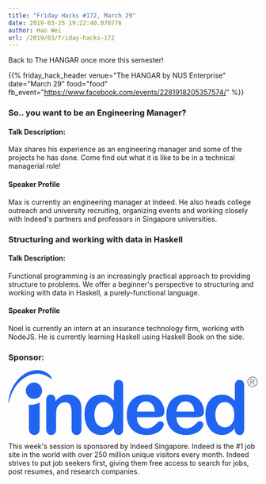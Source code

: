 ```yaml
---
title: "Friday Hacks #172, March 29"
date: 2019-03-25 19:22:40.070776
author: Hao Wei
url: /2019/03/friday-hacks-172
---
```


Back to The HANGAR once more this semester!

{{% friday_hack_header
    venue="The HANGAR by NUS Enterprise"
    date="March 29"
    food="food"
    fb_event="https://www.facebook.com/events/2281918205357574/" %}}


### So.. you want to be an Engineering Manager?

#### Talk Description:

Max shares his experience as an engineering manager and some of the projects he has done. Come find out what it is like to be in a technical managerial role!

#### Speaker Profile

Max is currently an engineering manager at Indeed. He also heads college outreach and university recruiting, organizing events and working closely with Indeed's partners and professors in Singapore universities.


### Structuring and working with data in Haskell

#### Talk Description:

Functional programming is an increasingly practical approach to providing structure to problems. We offer a beginner's perspective to structuring and working with data in Haskell, a purely-functional language.

#### Speaker Profile

Noel is currently an intern at an insurance technology firm, working with NodeJS. He is currently learning Haskell using Haskell Book on the side.


### Sponsor:

<img class="fh-sponsor" src="data:image/svg+xml;utf8,%3C%3Fxml version='1.0' encoding='UTF-8' standalone='no'%3F%3E%3Csvg xmlns:dc='http://purl.org/dc/elements/1.1/' xmlns:cc='http://creativecommons.org/ns%23' xmlns:rdf='http://www.w3.org/1999/02/22-rdf-syntax-ns%23' xmlns:svg='http://www.w3.org/2000/svg' xmlns='http://www.w3.org/2000/svg' xmlns:sodipodi='http://sodipodi.sourceforge.net/DTD/sodipodi-0.dtd' xmlns:inkscape='http://www.inkscape.org/namespaces/inkscape' version='1.1' id='svg2' xml:space='preserve' width='953.98102' height='247.21591' viewBox='0 0 953.98101 247.21591' sodipodi:docname='indeed-com-seeklogo.com.svg' inkscape:version='0.92.2 2405546, 2018-03-11'%3E%3Cmetadata id='metadata8'%3E%3Crdf:RDF%3E%3Ccc:Work rdf:about=''%3E%3Cdc:format%3Eimage/svg+xml%3C/dc:format%3E%3Cdc:type rdf:resource='http://purl.org/dc/dcmitype/StillImage' /%3E%3Cdc:title /%3E%3C/cc:Work%3E%3C/rdf:RDF%3E%3C/metadata%3E%3Cdefs id='defs6' /%3E%3Csodipodi:namedview pagecolor='%23ffffff' bordercolor='%23666666' borderopacity='1' objecttolerance='10' gridtolerance='10' guidetolerance='10' inkscape:pageopacity='0' inkscape:pageshadow='2' inkscape:window-width='958' inkscape:window-height='1030' id='namedview4' showgrid='false' fit-margin-top='0' fit-margin-left='0' fit-margin-right='0' fit-margin-bottom='0' inkscape:zoom='1.4717186' inkscape:cx='888.31702' inkscape:cy='137.55202' inkscape:window-x='0' inkscape:window-y='24' inkscape:window-maximized='0' inkscape:current-layer='g10' /%3E%3Cg id='g10' inkscape:groupmode='layer' inkscape:label='ink_ext_XXXXXX' transform='matrix(1.3333333,0,0,-1.3333333,-2.8479872e-4,341.32378)'%3E%3Cpath inkscape:connector-curvature='0' id='path14' style='fill:%2390969b;fill-opacity:1;fill-rule:nonzero;stroke:none;stroke-width:0.1' d='m 696.591,223.319 h 3.143 c 1.507,0 2.535,0.227 3.083,0.678 0.554,0.45 0.826,1.037 0.826,1.769 0,0.473 -0.136,0.901 -0.398,1.272 -0.268,0.375 -0.628,0.655 -1.094,0.833 -0.469,0.193 -1.338,0.281 -2.613,0.281 h -2.947 z m -2.598,-9.048 v 16.065 h 5.522 c 1.885,0 3.254,-0.143 4.101,-0.443 0.85,-0.298 1.515,-0.814 2.027,-1.556 0.5,-0.742 0.747,-1.523 0.747,-2.344 0,-1.182 -0.43,-2.201 -1.259,-3.072 -0.84,-0.871 -1.958,-1.363 -3.34,-1.466 0.568,-0.234 1.02,-0.519 1.368,-0.844 0.64,-0.632 1.427,-1.7 2.373,-3.201 l 1.951,-3.139 h -3.192 l -1.421,2.533 c -1.121,1.982 -2.015,3.224 -2.685,3.731 -0.472,0.375 -1.163,0.569 -2.073,0.569 h -1.521 v -6.833 z m 6.541,20.754 c -2.106,0 -4.155,-0.548 -6.142,-1.617 -1.987,-1.083 -3.554,-2.624 -4.672,-4.624 -1.131,-2.008 -1.685,-4.091 -1.685,-6.257 0,-2.166 0.554,-4.226 1.649,-6.207 1.105,-1.981 2.651,-3.519 4.638,-4.621 1.981,-1.109 4.053,-1.659 6.212,-1.659 2.158,0 4.222,0.55 6.211,1.659 1.977,1.102 3.522,2.64 4.62,4.621 1.095,1.981 1.653,4.041 1.653,6.207 0,2.166 -0.566,4.249 -1.679,6.257 -1.11,2 -2.673,3.541 -4.673,4.624 -2.005,1.069 -4.041,1.617 -6.132,1.617 m 0,2.47 c 2.506,0 4.961,-0.643 7.351,-1.936 2.393,-1.287 4.261,-3.135 5.598,-5.533 1.329,-2.405 2.003,-4.904 2.003,-7.499 0,-2.583 -0.662,-5.063 -1.981,-7.442 -1.317,-2.378 -3.157,-4.219 -5.525,-5.541 -2.375,-1.317 -4.864,-1.969 -7.446,-1.969 -2.595,0 -5.071,0.652 -7.451,1.969 -2.37,1.322 -4.211,3.163 -5.54,5.541 -1.321,2.379 -1.989,4.859 -1.989,7.442 0,2.595 0.682,5.094 2.023,7.499 1.34,2.398 3.212,4.246 5.598,5.533 2.397,1.293 4.844,1.936 7.359,1.936' /%3E%3Cpath inkscape:connector-curvature='0' id='path16' style='fill:%232164f2;fill-opacity:1;fill-rule:evenodd;stroke:none;stroke-width:0.1' d='m 644.682,108.277 c -2.49,-5.332 -5.796,-9.2829 -9.837,-11.8571 -4.146,-2.5758 -8.651,-3.8609 -13.612,-3.8609 h -0.091 c -4.964,0 -9.472,1.3762 -13.611,4.041 -4.139,2.7578 -7.442,6.807 -9.836,12.136 -2.39,5.423 -3.587,11.952 -3.587,19.679 0,7.268 1.103,13.698 3.397,19.126 2.209,5.514 5.432,9.748 9.474,12.692 4.138,3.026 8.732,4.408 13.975,4.408 h 0.279 c 4.878,0 9.377,-1.473 13.518,-4.325 4.135,-2.849 7.441,-6.984 9.931,-12.412 2.479,-5.423 3.672,-11.949 3.672,-19.489 0,-8.09 -1.193,-14.806 -3.672,-20.138 m 28.589,115.671 c -2.388,2.76 -5.608,4.135 -9.925,4.135 -4.323,0 -7.636,-1.469 -9.931,-4.507 -2.303,-2.938 -3.499,-7.355 -3.499,-13.149 v -41.922 c -5.329,5.884 -10.848,10.111 -16.461,12.963 -3.488,1.75 -7.623,3.034 -12.222,3.678 -2.666,0.368 -5.426,0.553 -8.463,0.553 -14.068,0 -25.464,-4.969 -34.201,-14.896 -8.639,-9.931 -12.965,-23.721 -12.965,-41.473 0,-8.365 1.111,-16.178 3.314,-23.355 2.2,-7.1699 5.326,-13.416 9.56,-18.748 4.234,-5.3372 9.282,-9.3801 15.078,-12.3321 5.795,-2.8437 12.047,-4.314 18.853,-4.314 3.124,0 6.063,0.2761 8.824,0.8261 1.837,0.2758 3.587,0.7379 5.336,1.291 4.319,1.47 8.36,3.584 12.04,6.2411 3.77,2.766 7.545,6.3488 11.307,10.6711 V 86.852 c 0,-5.2411 1.291,-9.193 3.775,-12.0372 2.572,-2.7636 5.791,-4.2339 9.655,-4.2339 3.95,0 7.173,1.3761 9.654,4.0461 2.479,2.7609 3.772,6.8039 3.772,12.225 V 211.9 c 0,5.241 -1.201,9.29 -3.501,12.048' /%3E%3Cpath inkscape:connector-curvature='0' id='path18' style='fill:%232164f2;fill-opacity:1;fill-rule:evenodd;stroke:none;stroke-width:0.1' d='m 490.664,159.031 c 4.511,4.872 10.306,7.266 17.384,7.266 h 0.092 c 7.357,0 13.327,-2.394 17.83,-7.175 4.513,-4.779 7.185,-12.04 7.816,-21.788 h -51.397 c 0.924,9.566 3.684,16.824 8.275,21.697 m 66.206,-51.947 c -1.749,1.556 -4.135,2.39 -7.086,2.39 -2.67,0 -4.688,-0.647 -6.161,-1.84 -3.579,-3.311 -6.427,-5.973 -8.64,-7.9059 -2.2,-1.839 -4.688,-3.6761 -7.355,-5.4269 -2.575,-1.659 -5.328,-2.9391 -8.085,-3.6813 -2.856,-0.825 -5.89,-1.1918 -9.286,-1.1918 -0.74,0 -1.474,0 -2.117,0.0899 -4.229,0.2769 -8.182,1.4769 -11.764,3.6769 -4.234,2.4891 -7.55,6.1629 -10.121,10.9431 -2.48,4.968 -3.772,10.665 -3.866,17.103 h 55.454 c 7.443,0 13.234,1.103 17.278,3.125 4.14,2.211 6.158,6.805 6.158,13.888 0,7.715 -2.018,15.26 -5.968,22.709 -3.965,7.352 -9.844,13.426 -17.843,18.112 -7.907,4.688 -17.377,6.987 -28.504,6.987 h -0.824 c -8.182,-0.091 -15.727,-1.468 -22.438,-4.044 -6.984,-2.761 -12.869,-6.708 -17.747,-11.772 -4.689,-5.143 -8.366,-11.309 -10.848,-18.482 -2.484,-7.166 -3.767,-14.983 -3.767,-23.349 0,-17.838 5.058,-31.815 15.168,-42.2072 9.566,-9.8398 22.8,-14.984 39.632,-15.5359 0.92,-0.091 1.926,-0.091 2.938,-0.091 7.912,0 14.99,1.0089 21.149,3.1293 6.161,2.1128 11.221,4.6839 15.267,7.8128 4.04,3.2149 7.074,6.5258 9.097,9.927 2.023,3.4051 3.034,6.4391 3.034,8.923 0,2.851 -0.909,5.146 -2.755,6.711' /%3E%3Cpath inkscape:connector-curvature='0' id='path20' style='fill:%232164f2;fill-opacity:1;fill-rule:evenodd;stroke:none;stroke-width:0.1' d='m 377.11,159.031 c 4.512,4.872 10.306,7.266 17.376,7.266 h 0.1 c 7.347,0 13.327,-2.394 17.83,-7.175 4.609,-4.779 7.174,-12.04 7.912,-21.788 h -51.493 c 1.008,9.566 3.772,16.824 8.275,21.697 m 59.216,-49.557 c -2.753,0 -4.784,-0.647 -6.253,-1.84 -3.491,-3.311 -6.434,-5.973 -8.642,-7.9059 -2.201,-1.839 -4.594,-3.6761 -7.261,-5.4269 -2.67,-1.659 -5.336,-2.9391 -8.181,-3.6813 -2.763,-0.825 -5.889,-1.1918 -9.287,-1.1918 -0.737,0 -1.473,0 -2.116,0.0899 -4.23,0.2769 -8.19,1.4769 -11.767,3.6769 -4.137,2.4891 -7.545,6.1629 -10.022,10.9431 -2.578,4.968 -3.871,10.665 -3.962,17.103 h 55.539 c 7.355,0 13.153,1.103 17.285,3.125 4.045,2.211 6.068,6.805 6.068,13.888 0,7.715 -1.929,15.26 -5.879,22.709 -3.957,7.352 -9.934,13.426 -17.841,18.112 -7.909,4.688 -17.465,6.987 -28.501,6.987 h -0.92 c -8.19,-0.091 -15.631,-1.468 -22.436,-4.044 -6.989,-2.761 -12.874,-6.708 -17.657,-11.772 -4.78,-5.143 -8.461,-11.309 -10.942,-18.482 -2.485,-7.166 -3.773,-14.983 -3.773,-23.349 0,-17.838 5.155,-31.815 15.264,-42.2072 9.566,-9.8398 22.712,-14.984 39.544,-15.5359 1.011,-0.091 1.929,-0.091 2.938,-0.091 8.003,0 14.988,1.0089 21.149,3.1293 6.158,2.1128 11.223,4.6839 15.267,7.8128 4.135,3.2149 7.076,6.5258 9.097,9.927 2.027,3.4051 3.034,6.4391 3.034,8.923 0,2.851 -0.92,5.146 -2.662,6.711 -1.841,1.556 -4.226,2.39 -7.083,2.39' /%3E%3Cpath inkscape:connector-curvature='0' id='path22' style='fill:%232164f2;fill-opacity:1;fill-rule:evenodd;stroke:none;stroke-width:0.1' d='m 59.066,89.4281 v 67.6759 c 1.9317,-0.185 3.7684,-0.281 5.7039,-0.281 9.1918,0 17.8309,2.489 25.1856,6.893 V 89.4281 c 0,-6.3441 -1.4653,-11.034 -4.3172,-14.1582 -2.8485,-3.125 -6.6203,-4.689 -11.2184,-4.689 -4.5027,0 -8.0855,1.564 -11.0367,4.7812 -2.8441,3.1231 -4.3172,7.8117 -4.3172,14.066' /%3E%3Cpath inkscape:connector-curvature='0' id='path24' style='fill:%232164f2;fill-opacity:1;fill-rule:evenodd;stroke:none;stroke-width:0.1' d='m 297.667,108.277 c -2.481,-5.332 -5.791,-9.2829 -9.931,-11.8571 -4.041,-2.5758 -8.642,-3.8609 -13.517,-3.8609 h -0.087 c -4.966,0 -9.476,1.3762 -13.609,4.041 -4.229,2.7578 -7.445,6.807 -9.839,12.136 -2.389,5.423 -3.585,11.952 -3.585,19.679 0,7.268 1.1,13.698 3.309,19.126 2.299,5.514 5.424,9.748 9.56,12.692 4.049,3.026 8.737,4.408 13.888,4.408 h 0.363 c 4.875,0 9.382,-1.473 13.431,-4.325 4.226,-2.849 7.536,-6.984 10.017,-12.412 2.391,-5.423 3.681,-11.949 3.681,-19.489 0,-8.09 -1.29,-14.806 -3.681,-20.138 m 28.504,115.671 c -2.386,2.76 -5.696,4.135 -9.837,4.135 -4.32,0 -7.639,-1.469 -9.93,-4.503 -2.394,-2.942 -3.488,-7.359 -3.488,-13.153 v -41.922 c -5.34,5.884 -10.852,10.111 -16.463,12.963 -3.587,1.75 -7.633,3.034 -12.234,3.678 -2.662,0.368 -5.419,0.553 -8.458,0.553 -14.066,0 -25.56,-4.969 -34.203,-14.896 -8.638,-9.931 -12.96,-23.721 -12.96,-41.473 0,-8.365 1.102,-16.178 3.212,-23.355 2.211,-7.1699 5.427,-13.416 9.657,-18.748 4.231,-5.3372 9.286,-9.3801 15.078,-12.3321 5.794,-2.8437 12.044,-4.314 18.853,-4.314 3.03,0 5.973,0.2761 8.821,0.8261 1.841,0.2758 3.587,0.7379 5.333,1.291 4.325,1.47 8.37,3.584 12.048,6.2411 3.768,2.766 7.449,6.3488 11.316,10.6711 V 86.852 c 0,-5.2411 1.28,-9.193 3.764,-12.0372 2.482,-2.7636 5.791,-4.2339 9.654,-4.2339 3.77,0 7.079,1.3761 9.561,4.0461 2.484,2.7609 3.684,6.8039 3.684,12.225 V 211.9 c 0,5.241 -1.114,9.29 -3.408,12.048' /%3E%3Cpath inkscape:connector-curvature='0' id='path26' style='fill:%232164f2;fill-opacity:1;fill-rule:evenodd;stroke:none;stroke-width:0.1' d='m 135.295,170.25 v -3.492 c 5.052,6.62 10.483,11.396 16.361,14.52 5.973,3.039 12.786,4.602 20.508,4.602 7.443,0 14.154,-1.651 20.039,-4.874 5.89,-3.219 10.207,-7.813 13.155,-13.789 1.93,-3.504 3.121,-7.261 3.673,-11.31 0.549,-3.954 0.83,-9.104 0.83,-15.353 V 87.8629 c 0,-5.6988 -1.382,-10.016 -3.95,-12.8738 -2.581,-2.9379 -5.981,-4.4082 -10.121,-4.4082 -4.227,0 -7.628,1.4703 -10.293,4.5043 -2.67,2.9468 -3.958,7.2636 -3.958,12.7777 v 47.1691 c 0,9.384 -1.285,16.55 -3.86,21.519 -2.579,4.957 -7.82,7.449 -15.539,7.449 -5.056,0 -9.655,-1.564 -13.795,-4.51 -4.139,-3.033 -7.263,-7.17 -9.191,-12.502 -1.379,-4.226 -2.026,-12.044 -2.026,-23.724 V 87.8629 c 0,-5.7867 -1.375,-10.016 -4.041,-12.968 -2.671,-2.8437 -6.068,-4.314 -10.302,-4.314 -4.137,0 -7.45,1.4703 -10.112,4.5043 -2.671,2.9468 -3.958,7.2636 -3.958,12.7777 v 81.9281 c 0,5.425 1.201,9.466 3.586,12.041 2.3,2.67 5.522,4.048 9.662,4.048 2.473,0 4.689,-0.553 6.707,-1.745 2.023,-1.197 3.674,-2.943 4.874,-5.337 1.197,-2.385 1.751,-5.237 1.751,-8.548' /%3E%3Cpath inkscape:connector-curvature='0' id='path28' style='fill:%232164f2;fill-opacity:1;fill-rule:evenodd;stroke:none;stroke-width:0.1' d='m 59.2516,251.625 c 19.123,6.893 40.9154,6.522 57.2874,-7.631 3.03,-2.852 6.522,-6.439 7.897,-10.665 1.663,-5.336 -5.788,0.545 -6.798,1.283 -5.337,3.496 -10.673,6.432 -16.641,8.458 C 68.8148,252.996 38.3793,235.075 19.4348,207.211 11.527,194.895 6.3832,181.927 2.15313,167.671 1.69141,166.11 1.32031,164.088 0.494141,162.709 c -0.829688,-1.564 -0.363282,4.235 -0.363282,4.412 0.640235,5.886 1.836721,11.591 3.310161,17.286 8.73358,30.349 28.04138,55.629 55.81058,67.218' /%3E%3Cpath inkscape:connector-curvature='0' id='path30' style='fill:%232164f2;fill-opacity:1;fill-rule:evenodd;stroke:none;stroke-width:0.1' d='m 84.1648,176.317 c -11.491,-5.885 -25.5601,-1.291 -31.348,10.207 -5.8895,11.494 -1.2949,25.565 10.2031,31.356 11.4946,5.878 25.5653,1.283 31.3563,-10.21 5.8818,-11.488 1.2836,-25.558 -10.2114,-31.353' /%3E%3C/g%3E%3C/svg%3E" />

This week's session is sponsored by Indeed Singapore. Indeed is the #1 job site in the world with over 250 million unique visitors every month. Indeed strives to put job seekers first, giving them free access to search for jobs, post resumes, and research companies.
